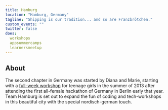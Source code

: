 ```yaml
---
title: Hamburg
location: "Hamburg, Germany"
tagline: "Shipping is our tradition... and so are Franzbrötchen."
custom_events: ""
twitter: false
does:
  workshops
  appsummercamps
  learnersmeetup
---
```


## About

The second chapter in Germany was started by Diana and Marie,
starting with a [full-week workshop] for teenage girls in the summer of 2013
after attending the first all-female hackathon of Germany in
Berlin early that year. Team Hamburg is set out to expand the fun of
coding and tech-workshops in this beautiful city with the special
nordisch-german touch.

[full-week workshop]: http://app-summer-camp.opentechschool.org
